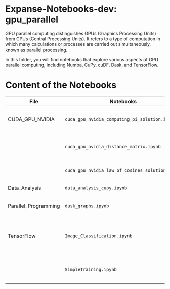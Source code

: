 # Expanse-Notebooks-dev: gpu_parallel

GPU parallel computing distinguishes GPUs (Graphics Processing Units) from CPUs (Central Processing Units). It refers to a type of computation in which many calculations or processes are carried out simultaneously, known as parallel processing.

In this folder, you will find notebooks that explore various aspects of GPU parallel computing, including Numba, CuPy, cuDF, Dask, and TensorFlow.

# Content of the Notebooks


| File                | Notebooks                                                                  | Description                                    |
|---------------------|---------------------------------------------------------------------------|------------------------------------------------|
| CUDA_GPU_NVIDIA     | `cuda_gpu_nvidia_computing_pi_solution.ipynb`                           | Compute Pi using CUDA on NVIDIA GPUs          |
|                     | `cuda_gpu_nvidia_distance_matrix.ipynb`                                  | Calculate distance matrices with CUDA          |
|                     | `cuda_gpu_nvidia_law_of_cosines_solution.ipynb`                         | Solve the law of cosines using CUDA            |
| Data_Analysis       | `data_analysis_cupy.ipynb`                                               | Data analysis using CuPy                       |
| Parallel_Programming | `dask_graphs.ipynb`                                                     | Parallel programming with Dask                 |
| TensorFlow          | `Image_Classification.ipynb`                                             | Build an image classification model using TensorFlow and Keras. |
|                     | `SimpleTraining.ipynb`                                                   | Simple training example with TensorFlow        |
